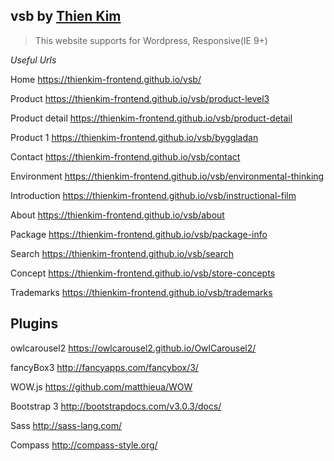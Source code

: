 ## vsb by [Thien Kim](https://thienkim-frontend.github.io/cv/)
> This website supports for Wordpress, Responsive(IE 9+)

*Useful Urls*


Home						https://thienkim-frontend.github.io/vsb/

Product					https://thienkim-frontend.github.io/vsb/product-level3

Product detail	https://thienkim-frontend.github.io/vsb/product-detail

Product 1				https://thienkim-frontend.github.io/vsb/byggladan

Contact					https://thienkim-frontend.github.io/vsb/contact

Environment			https://thienkim-frontend.github.io/vsb/environmental-thinking

Introduction		https://thienkim-frontend.github.io/vsb/instructional-film

About						https://thienkim-frontend.github.io/vsb/about

Package					https://thienkim-frontend.github.io/vsb/package-info

Search					https://thienkim-frontend.github.io/vsb/search

Concept					https://thienkim-frontend.github.io/vsb/store-concepts

Trademarks			https://thienkim-frontend.github.io/vsb/trademarks


## Plugins

owlcarousel2 					https://owlcarousel2.github.io/OwlCarousel2/

fancyBox3 						http://fancyapps.com/fancybox/3/

WOW.js 								https://github.com/matthieua/WOW

Bootstrap 3 					http://bootstrapdocs.com/v3.0.3/docs/

Sass 									http://sass-lang.com/

Compass 							http://compass-style.org/